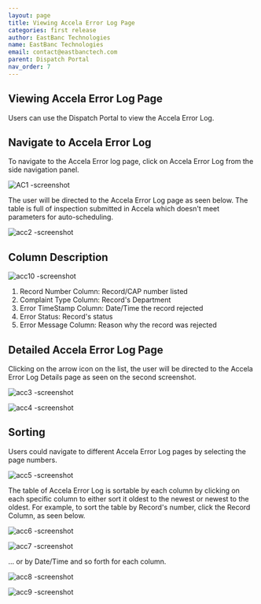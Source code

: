 ```yaml
---
layout: page
title: Viewing Accela Error Log Page
categories: first release
author: EastBanc Technologies
name: EastBanc Technologies
email: contact@eastbanctech.com
parent: Dispatch Portal
nav_order: 7
---
```


<section id="viewing-accela-error-log-page" markdown="1">

# Viewing Accela Error Log Page

Users can use the Dispatch Portal to view the Accela Error Log.

<section id="navigate-to-accela-error-log" markdown="1">

## Navigate to Accela Error Log
To navigate to the Accela Error log page, click on Accela Error Log from the side navigation panel.

![AC1 -screenshot](images/dispatch-portal/dp-acella-error-log/nav-to-acella-error-log.png)

 The user will be directed to the Accela Error Log page as seen below. The table is full of inspection submitted in Accela which doesn't meet parameters for auto-scheduling.
 
![acc2 -screenshot](images/dispatch-portal/dp-acella-error-log/nav-to-acella-error-log1.png)

</section>

<section id="column-description" markdown="1">

## Column Description

![acc10 -screenshot](images/dispatch-portal/dp-acella-error-log/column-description.png)


1. Record Number Column: Record/CAP number listed
2. Complaint Type Column: Record's Department
3. Error TimeStamp Column: Date/Time the record rejected
4. Error Status: Record's status
5. Error Message Column: Reason why the record was rejected

</section>

<section id="detailed-accela-error-log-page" markdown="1">

## Detailed Accela Error Log Page

Clicking on the arrow icon on the list, the user will be directed to the Accela Error Log Details page as seen on the second screenshot.

![acc3 -screenshot](images/dispatch-portal/dp-acella-error-log/detailed-error-log.png)

![acc4 -screenshot](images/dispatch-portal/dp-acella-error-log/detailed-error-log1.png)

</section>

<section id="sorting" markdown="1">

## Sorting

Users could navigate to different Accela Error Log pages by selecting the page numbers.

![acc5 -screenshot](images/dispatch-portal/dp-acella-error-log/sorting.png)

The table of Accela Error Log is sortable by each column by clicking on each specific column to either sort it oldest to the newest or newest to the oldest. For example, to sort the table by Record's number, click the Record Column, as seen below.

![acc6 -screenshot](images/dispatch-portal/dp-acella-error-log/sorting1.png)

![acc7 -screenshot](images/dispatch-portal/dp-acella-error-log/sorting2.png)

... or by Date/Time and so forth for each column.

![acc8 -screenshot](images/dispatch-portal/dp-acella-error-log/sorting3.png)

![acc9 -screenshot](images/dispatch-portal/dp-acella-error-log/sorting4.png)


</section>
</section>







